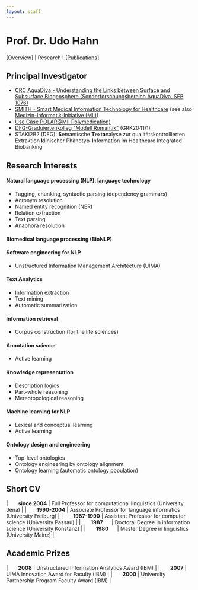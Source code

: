 ```yaml
---
layout: staff
---
```


# Prof. Dr. Udo Hahn

[[Overview]](../Prof_+Dr_+Udo+Hahn.html) | 
Research | 
[[Publications]](publication.html)

## Principal Investigator
* [CRC AquaDiva - Understanding the Links between Surface and Subsurface Biogeosphere (Sonderforschungsbereich AquaDiva, SFB 1076)](http://www.aquadiva.uni-jena.de/)
* [SMITH - Smart Medical Information Technology for Healthcare](https://www.smith.care/) (see also [Medizin-Informatik-Initiative (MII)](https://www.medizininformatik-initiative.de/en))
* [Use Case POLAR@MII Polymedication)](https://www.medizininformatik-initiative.de/de/POLAR)
* [DFG-Graduiertenkolleg \"Modell Romantik\"](http://www.modellromantik.uni-jena.de/) (GRK2041/1)
* STAKI2B2 (DFG): **S**emantische **T**ext**a**nalyse zur qualitätskontrollierten Extraktion **k**linischer Phänotyp-**I**nformation im Healthcare Integrated Biobanking


## Research Interests

#### Natural language processing (NLP), language technology

* Tagging, chunking, syntactic parsing (dependency grammars)
* Acronym resolution
* Named entity recognition (NER)
* Relation extraction
* Text parsing
* Anaphora resolution

#### Biomedical language processing (BioNLP)

#### Software engineering for NLP

* Unstructured Information Management Architecture (UIMA)

#### Text Analytics

* Information extraction
* Text mining
* Automatic summarization

#### Information retrieval

* Corpus construction (for the life sciences)

#### Annotation science

* Active learning

#### Knowledge representation

* Description logics
* Part-whole reasoning
* Mereotopological reasoning

#### Machine learning for NLP

* Lexical and conceptual learning
* Active learning

#### Ontology design and engineering

* Top-level ontologies
* Ontology engineering by ontology alignment
* Ontology learning (automatic ontology population)

## Short CV

| &nbsp;&nbsp;&nbsp;&nbsp;&nbsp;&nbsp;**since 2004** | Full Professor for computational linguistics (University Jena) |
| &nbsp;&nbsp;&nbsp;&nbsp;&nbsp;&nbsp;**1990-2004** | Associate Professor for language informatics (University Freiburg) |
| &nbsp;&nbsp;&nbsp;&nbsp;&nbsp;&nbsp;**1987-1990** | Assistant Professor for computer science (University Passau) |
| &nbsp;&nbsp;&nbsp;&nbsp;&nbsp;&nbsp;**1987**&nbsp;&nbsp;&nbsp;&nbsp;&nbsp; | Doctoral Degree in information science (University Konstanz) |
| &nbsp;&nbsp;&nbsp;&nbsp;&nbsp;&nbsp;**1980**&nbsp;&nbsp;&nbsp;&nbsp;&nbsp; | Master Degree in linguistics (University Mainz) |

## Academic Prizes

| &nbsp;&nbsp;&nbsp;&nbsp;&nbsp;&nbsp;**2008** | Unstructured Information Analytics Award (IBM) |
| &nbsp;&nbsp;&nbsp;&nbsp;&nbsp;&nbsp;**2007** | UIMA Innovation Award for Faculty (IBM) |
| &nbsp;&nbsp;&nbsp;&nbsp;&nbsp;&nbsp;**2000** | University Partnership Program Faculty Award (IBM) |

